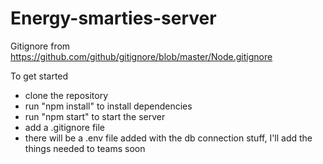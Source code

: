 # Energy-smarties-server

Gitignore from
https://github.com/github/gitignore/blob/master/Node.gitignore

To get started
- clone the repository
- run "npm install" to install dependencies
- run "npm start" to start the server
- add a .gitignore file
- there will be a .env file added with the db connection stuff, I'll add the things needed to teams soon